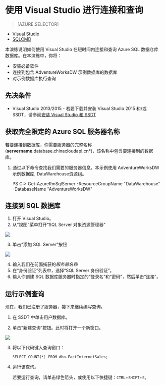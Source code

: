 <properties
   pageTitle="入门：连接到 Azure SQL 数据仓库 | Windows Azure"
   description="开始连接到 SQL 数据仓库并运行一些查询。"
   services="sql-data-warehouse"
   documentationCenter="NA"
   authors="twounder"
   manager=""
   editor=""/>

<tags
   ms.service="sql-data-warehouse"
   ms.date="10/20/2015"
   wacn.date="01/20/2016"/>

# 使用 Visual Studio 进行连接和查询

> [AZURE.SELECTOR]
- [Visual Studio](/documentation/articles/sql-data-warehouse-get-started-connect)
- [SQLCMD](/documentation/articles/sql-data-warehouse-get-started-connect-sqlcmd)

本演练说明如何使用 Visual Studio 在短时间内连接和查询 Azure SQL 数据仓库数据库。在本演练中，你将：

+ 安装必备软件
+ 连接到包含 AdventureWorksDW 示例数据库的数据库
+ 对示例数据库执行查询  

## 先决条件

+ Visual Studio 2013/2015 - 若要下载并安装 Visual Studio 2015 和/或 SSDT，请参阅[安装 Visual Studio 和 SSDT](/documentation/articles/sql-data-warehouse-install-visual-studio)

## 获取完全限定的 Azure SQL 服务器名称

若要连接到数据库，你需要服务器的完整名称 (**servername**.database.chinacloudapi.cn*)，该名称中包含要连接到的数据库。

1. 通过以下命令查找我们需要的服务器信息。本示例使用 AdventureWorksDW 示例数据库, DataWarehouse资源组。
 
	PS C:\> Get-AzureRmSqlServer -ResourceGroupName "DataWarehouse" -DatabaseName "AdventureWorksDW"  

## 连接到 SQL 数据库

1. 打开 Visual Studio。
2. 从“视图”菜单打开“SQL Server 对象资源管理器”
 
![][2]

3. 单击“添加 SQL Server”按钮

![][3]

4. 输入我们在前面捕获的*服务器名称*
5. 在“身份验证”列表中，选择“SQL Server 身份验证”。
6. 输入你创建 SQL 数据库服务器时指定的“登录名”和“密码”，然后单击“连接”。

## 运行示例查询

现在，我们已注册了服务器，接下来继续编写查询。

1. 在 SSDT 中单击用户数据库。

2. 单击“新建查询”按钮。此时将打开一个新窗口。

![][4]

3. 将以下代码键入查询窗口：

	```
	SELECT COUNT(*) FROM dbo.FactInternetSales;
	```

4. 运行该查询。

	若要运行查询，请单击绿色箭头，或使用以下快捷键：`CTRL`+`SHIFT`+`E`。




<!--Image references-->

[1]: ./media/sql-data-warehouse-get-started-connect-query/get-server-name.png
[2]: ./media/sql-data-warehouse-get-started-connect-query/open-ssdt.png
[3]: ./media/sql-data-warehouse-get-started-connect-query/connection-dialog.png
[4]: ./media/sql-data-warehouse-get-started-connect-query/new-query.png

<!---HONumber=Mooncake_1207_2015-->
